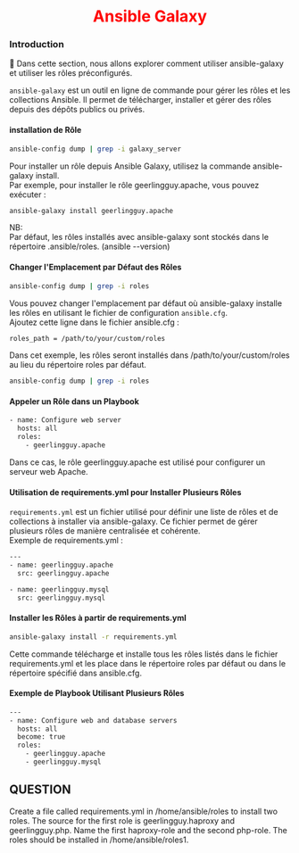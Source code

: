 <h1 align="center" style="color: red;">Ansible Galaxy</h1>

### Introduction
👋 Dans cette section, nous allons explorer comment utiliser ansible-galaxy et utiliser les rôles préconfigurés.  


`ansible-galaxy` est un outil en ligne de commande pour gérer les rôles et les collections Ansible. Il permet de télécharger, installer et gérer des rôles depuis des dépôts publics ou privés.  

#### installation de Rôle
``` bash
ansible-config dump | grep -i galaxy_server
```

Pour installer un rôle depuis Ansible Galaxy, utilisez la commande ansible-galaxy install.  
Par exemple, pour installer le rôle geerlingguy.apache, vous pouvez exécuter :
``` bash
ansible-galaxy install geerlingguy.apache
```
NB:  
Par défaut, les rôles installés avec ansible-galaxy sont stockés dans le répertoire .ansible/roles. (ansible --version)  
#### Changer l'Emplacement par Défaut des Rôles
``` bash
ansible-config dump | grep -i roles
```

Vous pouvez changer l'emplacement par défaut où ansible-galaxy installe les rôles en utilisant le fichier de configuration `ansible.cfg`.  
Ajoutez cette ligne dans le fichier ansible.cfg :
``` bash
roles_path = /path/to/your/custom/roles
```
Dans cet exemple, les rôles seront installés dans /path/to/your/custom/roles au lieu du répertoire roles par défaut. 
``` bash
ansible-config dump | grep -i roles
``` 
#### Appeler un Rôle dans un Playbook
``` bash
- name: Configure web server
  hosts: all
  roles:
    - geerlingguy.apache
```
Dans ce cas, le rôle geerlingguy.apache est utilisé pour configurer un serveur web Apache.
#### Utilisation de requirements.yml pour Installer Plusieurs Rôles
`requirements.yml` est un fichier utilisé pour définir une liste de rôles et de collections à installer via ansible-galaxy. Ce fichier permet de gérer plusieurs rôles de manière centralisée et cohérente.  
Exemple de requirements.yml :


``` bash 
---
- name: geerlingguy.apache
  src: geerlingguy.apache

- name: geerlingguy.mysql
  src: geerlingguy.mysql

```
#### Installer les Rôles à partir de requirements.yml

``` bash 
ansible-galaxy install -r requirements.yml
```
Cette commande télécharge et installe tous les rôles listés dans le fichier requirements.yml et les place dans le répertoire roles par défaut ou dans le répertoire spécifié dans ansible.cfg.
#### Exemple de Playbook Utilisant Plusieurs Rôles
``` bash 
---
- name: Configure web and database servers
  hosts: all
  become: true
  roles:
    - geerlingguy.apache
    - geerlingguy.mysql
```
## QUESTION
Create a file called requirements.yml in /home/ansible/roles to install two roles. The source for the first role is geerlingguy.haproxy and geerlingguy.php. Name the first haproxy-role and the second php-role. The roles should be installed in /home/ansible/roles1.